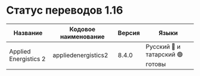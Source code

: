 # Статус переводов 1.16

| Название              | Кодовое наименование | Версия | Языки                            |
|-----------------------|----------------------|--------|----------------------------------|
| Applied Energistics 2 | appliedenergistics2  | 8.4.0  | Русский 🔴 и татарский 🟢 готовы |